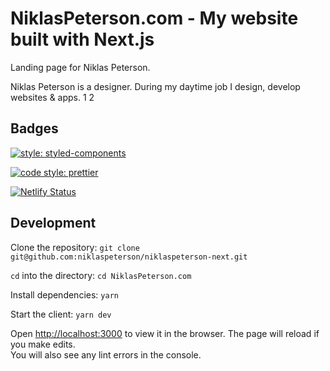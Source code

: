# NiklasPeterson.com - My website built with Next.js

Landing page for Niklas Peterson.

Niklas Peterson is a designer. During my daytime job I design, develop websites & apps.
1
2
## Badges

[![style: styled-components](https://img.shields.io/badge/style-%F0%9F%92%85%20styled--components-orange.svg?colorB=daa357&colorA=555555)](https://github.com/styled-components/styled-components)

[![code style: prettier](https://img.shields.io/badge/code_style-prettier-ff69b4.svg)](https://github.com/prettier/prettier)

[![Netlify Status](https://api.netlify.com/api/v1/badges/a99a8993-3c88-4f89-a0ff-8ccae3ea01f9/deploy-status)](https://app.netlify.com/sites/niklaspeterson/deploys)

## Development

Clone the repository:
`git clone git@github.com:niklaspeterson/niklaspeterson-next.git`

`cd` into the directory:
`cd NiklasPeterson.com`

Install dependencies:
`yarn`

Start the client:
`yarn dev`

Open [http://localhost:3000](http://localhost:3000) to view it in the browser.
The page will reload if you make edits.\
You will also see any lint errors in the console.
